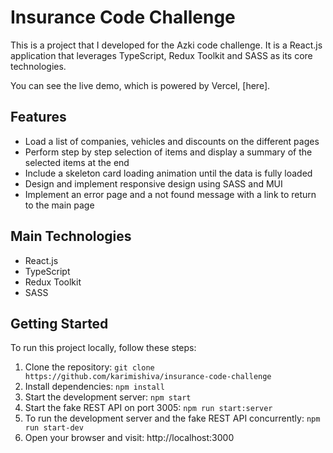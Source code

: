 # Insurance Code Challenge

This is a project that I developed for the Azki code challenge. It is a React.js application that leverages TypeScript, Redux Toolkit and SASS as its core technologies.

You can see the live demo, which is powered by Vercel, [here].

## Features

- Load a list of companies, vehicles and discounts on the different pages
- Perform step by step selection of items and display a summary of the selected items at the end
- Include a skeleton card loading animation until the data is fully loaded
- Design and implement responsive design using SASS and MUI
- Implement an error page and a not found message with a link to return to the main page

## Main Technologies

- React.js
- TypeScript
- Redux Toolkit
- SASS

## Getting Started

To run this project locally, follow these steps:

1. Clone the repository: `git clone https://github.com/karimishiva/insurance-code-challenge`
2. Install dependencies: `npm install`
3. Start the development server: `npm start`
4. Start the fake REST API on port 3005: `npm run start:server`
5. To run the development server and the fake REST API concurrently: `npm run start-dev`
6. Open your browser and visit: http://localhost:3000
